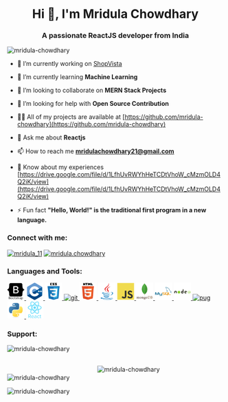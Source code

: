 <h1 align="center">Hi 👋, I'm Mridula Chowdhary</h1>
<h3 align="center">A passionate ReactJS developer from India</h3>

<p align="left"> <img src="https://komarev.com/ghpvc/?username=mridula-chowdhary&label=Profile%20views&color=0e75b6&style=flat" alt="mridula-chowdhary" /> </p>

- 🔭 I’m currently working on [ShopVista](https://github.com/mridula-chowdhary/ShopVista)

- 🌱 I’m currently learning **Machine Learning**

- 👯 I’m looking to collaborate on **MERN Stack Projects**

- 🤝 I’m looking for help with **Open Source Contribution**

- 👨‍💻 All of my projects are available at [https://github.com/mridula-chowdhary](https://github.com/mridula-chowdhary)

- 💬 Ask me about **Reactjs**

- 📫 How to reach me **mridulachowdhary21@gmail.com**

- 📄 Know about my experiences [https://drive.google.com/file/d/1LfhUvRWYhHeTCDtVhoW_cMzmOLD4Q2iK/view](https://drive.google.com/file/d/1LfhUvRWYhHeTCDtVhoW_cMzmOLD4Q2iK/view)

- ⚡ Fun fact **"Hello, World!" is the traditional first program in a new language.**

<h3 align="left">Connect with me:</h3>
<p align="left">
<a href="https://twitter.com/mridula_11" target="blank"><img align="center" src="https://raw.githubusercontent.com/rahuldkjain/github-profile-readme-generator/master/src/images/icons/Social/twitter.svg" alt="mridula_11" height="30" width="40" /></a>
<a href="https://instagram.com/mridula.chowdhary" target="blank"><img align="center" src="https://raw.githubusercontent.com/rahuldkjain/github-profile-readme-generator/master/src/images/icons/Social/instagram.svg" alt="mridula.chowdhary" height="30" width="40" /></a>
</p>

<h3 align="left">Languages and Tools:</h3>
<p align="left"> <a href="https://getbootstrap.com" target="_blank" rel="noreferrer"> <img src="https://raw.githubusercontent.com/devicons/devicon/master/icons/bootstrap/bootstrap-plain-wordmark.svg" alt="bootstrap" width="40" height="40"/> </a> <a href="https://www.w3schools.com/cpp/" target="_blank" rel="noreferrer"> <img src="https://raw.githubusercontent.com/devicons/devicon/master/icons/cplusplus/cplusplus-original.svg" alt="cplusplus" width="40" height="40"/> </a> <a href="https://www.w3schools.com/css/" target="_blank" rel="noreferrer"> <img src="https://raw.githubusercontent.com/devicons/devicon/master/icons/css3/css3-original-wordmark.svg" alt="css3" width="40" height="40"/> </a> <a href="https://git-scm.com/" target="_blank" rel="noreferrer"> <img src="https://www.vectorlogo.zone/logos/git-scm/git-scm-icon.svg" alt="git" width="40" height="40"/> </a> <a href="https://www.w3.org/html/" target="_blank" rel="noreferrer"> <img src="https://raw.githubusercontent.com/devicons/devicon/master/icons/html5/html5-original-wordmark.svg" alt="html5" width="40" height="40"/> </a> <a href="https://www.java.com" target="_blank" rel="noreferrer"> <img src="https://raw.githubusercontent.com/devicons/devicon/master/icons/java/java-original.svg" alt="java" width="40" height="40"/> </a> <a href="https://developer.mozilla.org/en-US/docs/Web/JavaScript" target="_blank" rel="noreferrer"> <img src="https://raw.githubusercontent.com/devicons/devicon/master/icons/javascript/javascript-original.svg" alt="javascript" width="40" height="40"/> </a> <a href="https://www.mongodb.com/" target="_blank" rel="noreferrer"> <img src="https://raw.githubusercontent.com/devicons/devicon/master/icons/mongodb/mongodb-original-wordmark.svg" alt="mongodb" width="40" height="40"/> </a> <a href="https://www.mysql.com/" target="_blank" rel="noreferrer"> <img src="https://raw.githubusercontent.com/devicons/devicon/master/icons/mysql/mysql-original-wordmark.svg" alt="mysql" width="40" height="40"/> </a> <a href="https://nodejs.org" target="_blank" rel="noreferrer"> <img src="https://raw.githubusercontent.com/devicons/devicon/master/icons/nodejs/nodejs-original-wordmark.svg" alt="nodejs" width="40" height="40"/> </a> <a href="https://pugjs.org" target="_blank" rel="noreferrer"> <img src="https://cdn.worldvectorlogo.com/logos/pug.svg" alt="pug" width="40" height="40"/> </a> <a href="https://www.python.org" target="_blank" rel="noreferrer"> <img src="https://raw.githubusercontent.com/devicons/devicon/master/icons/python/python-original.svg" alt="python" width="40" height="40"/> </a> <a href="https://reactjs.org/" target="_blank" rel="noreferrer"> <img src="https://raw.githubusercontent.com/devicons/devicon/master/icons/react/react-original-wordmark.svg" alt="react" width="40" height="40"/> </a> </p>

<h3 align="left">Support:</h3>
<p><a href="https://www.buymeacoffee.com/mridula-chowdhary"> <img align="left" src="https://cdn.buymeacoffee.com/buttons/v2/default-yellow.png" height="50" width="210" alt="mridula-chowdhary" /></a></p><br><br>

<p><img align="left" src="https://github-readme-stats.vercel.app/api/top-langs?username=mridula-chowdhary&show_icons=true&locale=en&layout=compact" alt="mridula-chowdhary" /></p>

<p>&nbsp;<img align="center" src="https://github-readme-stats.vercel.app/api?username=mridula-chowdhary&show_icons=true&locale=en" alt="mridula-chowdhary" /></p>

<p><img align="center" src="https://github-readme-streak-stats.herokuapp.com/?username=mridula-chowdhary&" alt="mridula-chowdhary" /></p>

